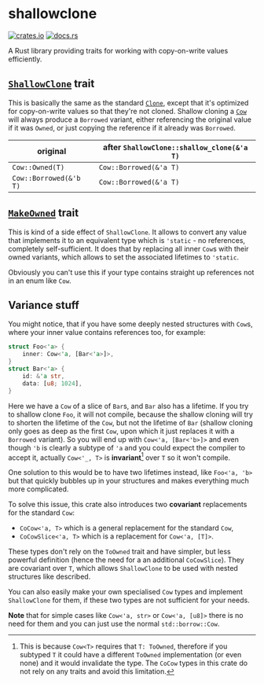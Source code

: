 # shallowclone

[![crates.io](https://img.shields.io/crates/v/shallowclone)](https://crates.io/crates/shallowclone)
[![docs.rs](https://img.shields.io/docsrs/shallowclone)](https://docs.rs/shallowclone/)

A Rust library providing traits for working with copy-on-write values efficiently.

## [`ShallowClone`](https://ponaskovas.github.io/shallowclone/shallowclone/trait.ShallowClone.html) trait

This is basically the same as the standard [`Clone`](https://doc.rust-lang.org/std/clone/trait.Clone.html),
except that it's optimized for copy-on-write values so that they're not cloned. Shallow cloning a
[`Cow`](https://doc.rust-lang.org/std/borrow/enum.Cow.html) will always produce a `Borrowed` variant, either referencing the original
value if it was `Owned`, or just copying the reference if it already was `Borrowed`.

original | after `ShallowClone::shallow_clone(&'a T)`
--- | ---
`Cow::Owned(T)` | `Cow::Borrowed(&'a T)`
`Cow::Borrowed(&'b T)` | `Cow::Borrowed(&'a T)`

## [`MakeOwned`](https://ponaskovas.github.io/shallowclone/shallowclone/trait.MakeOwned.html) trait

This is kind of a side effect of `ShallowClone`. It allows to convert any value that implements it
to an equivalent type which is `'static` - no references, completely self-sufficient. It does that by replacing
all inner `Cow`s with their owned variants, which allows to set the associated lifetimes to `'static`.

Obviously you can't use this if your type contains straight up references not in an enum like `Cow`.

## Variance stuff

You might notice, that if you have some deeply nested structures with `Cow`s, where your inner value contains
references too, for example:

```rust
struct Foo<'a> {
	inner: Cow<'a, [Bar<'a>]>,
}
struct Bar<'a> {
	id: &'a str,
	data: [u8; 1024],
}
```

Here we have a `Cow` of a slice of `Bar`s, and `Bar` also has a lifetime. If you try to shallow clone
`Foo`, it will not compile, because the shallow cloning will try to shorten the lifetime of the `Cow`, but not the
lifetime of `Bar` (shallow cloning only goes as deep as the first `Cow`, upon which it just replaces it with
a `Borrowed` variant). So you will end up with `Cow<'a, [Bar<'b>]>` and even though `'b` is clearly a subtype of `'a`
and you could expect the compiler to accept it, actually `Cow<'_, T>` is **invariant**[^1] over `T` so it won't compile.

One solution to this would be to have two lifetimes instead, like `Foo<'a, 'b>` but that quickly bubbles up in your
structures and makes everything much more complicated.

To solve this issue, this crate also introduces two **covariant** replacements for the standard `Cow`:
 - `CoCow<'a, T>` which is a general replacement for the standard `Cow`,
 - `CoCowSlice<'a, T>` which is a replacement for `Cow<'a, [T]>`.

These types don't rely on the `ToOwned` trait and have simpler, but less powerful definition (hence the need for
a an additional `CoCowSlice`). They are covariant over `T`, which allows `ShallowClone` to be used with nested
structures like described.

You can also easily make your own specialised `Cow` types and implement `ShallowClone` for them, if these two types
are not sufficient for your needs.

**Note** that for simple cases like `Cow<'a, str>` or `Cow<'a, [u8]>` there is no need for them and you can just use
the normal `std::borrow::Cow`.

[^1]: This is because `Cow<T>` requires that `T: ToOwned`, therefore if you subtyped `T` it could have a different
`ToOwned` implementation (or even none) and it would invalidate the type. The `CoCow` types in this crate do not
rely on any traits and avoid this limitation.
